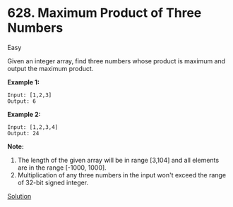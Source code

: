 # 628. Maximum Product of Three Numbers

Easy

Given an integer array, find three numbers whose product is maximum and output the maximum product.

**Example 1:**

```
Input: [1,2,3]
Output: 6
```

 

**Example 2:**

```
Input: [1,2,3,4]
Output: 24
```

 

**Note:**

1. The length of the given array will be in range [3,104] and all elements are in the range [-1000, 1000].
2. Multiplication of any three numbers in the input won't exceed the range of 32-bit signed integer.



[Solution](./Solution.md)


